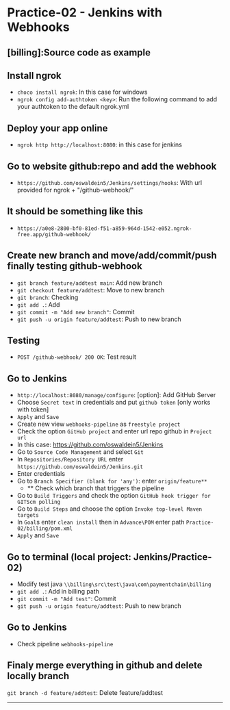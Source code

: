 # Practice-02 - Jenkins with Webhooks

## [billing]:Source code as example

## Install ngrok
- `choco install ngrok`: In this case for windows
- `ngrok config add-authtoken <key>`: Run the following command to add your authtoken to the default ngrok.yml

## Deploy your app online
- `ngrok http http://localhost:8080`: in this case for jenkins

## Go to website github:repo and add the webhook
- `https://github.com/oswaldein5/Jenkins/settings/hooks`: With url provided for ngrok + "/github-webhook/"

## It should be something like this
- `https://a0e8-2800-bf0-81ed-f51-a859-964d-1542-e052.ngrok-free.app/github-webhook/`

## Create new branch and move/add/commit/push finally testing github-webhook
- `git branch feature/addtest main`: Add new branch
- `git checkout feature/addtest`: Move to new branch
- `git branch`: Checking
- `git add .`: Add
- `git commit -m "Add new branch"`: Commit
- `git push -u origin feature/addtest`: Push to new branch

## Testing 
- `POST /github-webhook/ 200 OK`: Test result

## Go to Jenkins

- `http://localhost:8080/manage/configure`: [option]: Add GitHub Server
- Choose `Secret text` in credentials and put `github token` [only works with token]
- `Apply` and `Save`
- Create new view `webhooks-pipeline` as `freestyle project` 
- Check the option `GitHub project` and enter url repo github in `Project url` 
- In this case: https://github.com/oswaldein5/Jenkins
- Go to `Source Code Management` and select `Git`
- In `Repositories/Repository URL` enter `https://github.com/oswaldein5/Jenkins.git`
- Enter credentials
- Go to `Branch Specifier (blank for 'any')`: enter `origin/feature**` 
	- ** Check which branch that triggers the pipeline
- Go to `Build Triggers` and check the option `GitHub hook trigger for GITScm polling`
- Go to `Build Steps` and choose the option `Invoke top-level Maven targets`
- In `Goal`s enter `clean install` then in `Advance\POM` enter path `Practice-02/billing/pom.xml`
- `Apply` and `Save`

## Go to terminal (local project: Jenkins/Practice-02)
- Modify test java `\\billing\src\test\java\com\paymentchain\billing`
- `git add .`: Add in billing path
- `git commit -m "Add test"`: Commit
- `git push -u origin feature/addtest`: Push to new branch

## Go to Jenkins
- Check pipeline `webhooks-pipeline`

## Finaly merge everything in github and delete locally branch
`git branch -d feature/addtest`: Delete feature/addtest

---